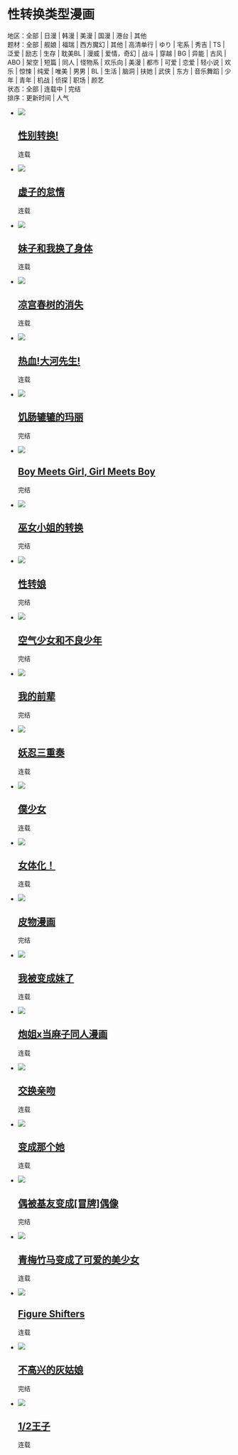 # 性转换类型漫画

地区：全部 | 日漫 | 韩漫 | 美漫 | 国漫 | 港台 | 其他  
题材：全部 | 舰娘 | 福瑞 | 西方魔幻 | 其他 | 高清单行 | ゆり | 宅系 | 秀吉 | TS | 泛爱 | 励志 | 生存 | 耽美BL | 漫威 | 爱情，奇幻 | 战斗 | 穿越 | BG | 异能 | 古风 | ABO | 架空 | 短篇 | 同人 | 怪物系 | 欢乐向 | 美漫 | 都市 | 可爱 | 恋爱 | 轻小说 | 欢乐 | 惊悚 | 纯爱 | 唯美 | 男男 | BL | 生活 | 脑洞 | 扶她 | 武侠 | 东方 | 音乐舞蹈 | 少年 | 青年 | 机战 | 侦探 | 职场 | 颜艺  
状态：全部 | 连载中 | 完结  
排序：更新时间 | 人气  

- ![](https://img.dongmanhi.com/uploads/manhua/2015/02/03/54d0764e877da.jpg)  
    ## [性别转换!](https://www.dongmanhi.com/manhua/12069/ "性别转换!在线漫画")  
    连载  

- ![](https://img.dongmanhi.com/uploads/manhua/2014/04/23/53578b6e16f2c.jpg)  
    ## [虚子的怠惰](https://www.dongmanhi.com/manhua/5977/ "虚子的怠惰在线漫画")  
    连载  

- ![](https://img.dongmanhi.com/uploads/manhua/2014/01/23/52e078e028372.jpg)  
    ## [妹子和我换了身体](https://www.dongmanhi.com/manhua/5934/ "妹子和我换了身体在线漫画")  
    连载  

- ![](https://img.dongmanhi.com/uploads/manhua/2014/07/31/53d9d6e17a8a8.jpg)  
    ## [凉宫春树的消失](https://www.dongmanhi.com/manhua/10096/ "凉宫春树的消失在线漫画")  
    连载  

- ![](https://img.dongmanhi.com/uploads/manhua/2014/11/13/546421b492aac.jpg)  
    ## [热血!大河先生!](https://www.dongmanhi.com/manhua/11309/ "热血!大河先生!在线漫画")  
    连载  

- ![](https://img.dongmanhi.com/uploads/manhua/cover/1630620580061384704.jpg)  
    ## [饥肠辘辘的玛丽](https://www.dongmanhi.com/manhua/14531/ "饥肠辘辘的玛丽在线漫画")  
    完结  

- ![](https://img.dongmanhi.com/uploads/manhua/2013/12/20/52b40d57d5e22.jpg)  
    ## [Boy Meets Girl, Girl Meets Boy](https://www.dongmanhi.com/manhua/6242/ "Boy Meets Girl, Girl Meets Boy在线漫画")  
    完结  

- ![](https://img.dongmanhi.com/uploads/manhua/2014/05/15/53746f4062fd9.jpg)  
    ## [巫女小姐的转换](https://www.dongmanhi.com/manhua/7112/ "巫女小姐的转换在线漫画")  
    完结  

- ![](https://img.dongmanhi.com/uploads/manhua/2014/03/14/53227bbe2467a.jpg)  
    ## [性转娘](https://www.dongmanhi.com/manhua/8769/ "性转娘在线漫画")  
    完结  

- ![](https://img.dongmanhi.com/uploads/manhua/2015/04/10/552781b2b22ae.jpg)  
    ## [空气少女和不良少年](https://www.dongmanhi.com/manhua/10275/ "空气少女和不良少年在线漫画")  
    完结  

- ![](https://img.dongmanhi.com/uploads/manhua/2013/11/20/528c779cbfe32.jpg)  
    ## [我的前辈](https://www.dongmanhi.com/manhua/7110/ "我的前辈在线漫画")  
    完结  

- ![](https://img.dongmanhi.com/uploads/manhua/2020/07/1285166309067198464.jpg)  
    ## [妖忍三重奏](https://www.dongmanhi.com/manhua/13625/ "妖忍三重奏在线漫画")  
    连载  

- ![](https://img.dongmanhi.com/uploads/manhua/2015/04/08/55249b7fe3fc1.jpg)  
    ## [僕少女](https://www.dongmanhi.com/manhua/7774/ "僕少女在线漫画")  
    连载  

- ![](https://img.dongmanhi.com/uploads/manhua/2015/05/15/55556169e975e.jpg)  
    ## [女体化！](https://www.dongmanhi.com/manhua/6120/ "女体化！在线漫画")  
    连载  

- ![](https://img.dongmanhi.com/uploads/manhua/2015/05/28/5566ca4e45b4d.jpg)  
    ## [皮物漫画](https://www.dongmanhi.com/manhua/7345/ "皮物漫画在线漫画")  
    完结  

- ![](https://img.dongmanhi.com/uploads/manhua/2015/04/30/5541cf0f8bdfb.jpg)  
    ## [我被变成妹了](https://www.dongmanhi.com/manhua/7456/ "我被变成妹了在线漫画")  
    连载  

- ![](https://img.dongmanhi.com/uploads/manhua/2014/04/01/533a7a0dc50db.jpg)  
    ## [炮姐x当麻子同人漫画](https://www.dongmanhi.com/manhua/8928/ "炮姐x当麻子同人漫画在线漫画")  
    连载  

- ![](https://img.dongmanhi.com/uploads/manhua/2015/04/14/552cb4749e49c.jpg)  
    ## [交换亲吻](https://www.dongmanhi.com/manhua/6540/ "交换亲吻在线漫画")  
    连载  

- ![](https://img.dongmanhi.com/uploads/manhua/2014/01/16/52d747f69c855.jpg)  
    ## [变成那个她](https://www.dongmanhi.com/manhua/5774/ "变成那个她在线漫画")  
    连载  

- ![](https://img.dongmanhi.com/uploads/manhua/2014/03/16/53259f2db307c.jpg)  
    ## [偶被基友变成[冒牌]偶像](https://www.dongmanhi.com/manhua/5812/ "偶被基友变成[冒牌]偶像在线漫画")  
    完结  

- ![](https://img.dongmanhi.com/uploads/manhua/2014/04/21/5354af7095252.jpg)  
    ## [青梅竹马变成了可爱的美少女](https://www.dongmanhi.com/manhua/6253/ "青梅竹马变成了可爱的美少女在线漫画")  
    连载  

- ![](https://img.dongmanhi.com/uploads/manhua/2014/02/25/530c01e4b0ace.jpg)  
    ## [Figure Shifters](https://www.dongmanhi.com/manhua/5828/ "Figure Shifters在线漫画")  
    连载  

- ![](https://img.dongmanhi.com/uploads/manhua/2014/03/14/5322a6e9399a6.jpg)  
    ## [不高兴的灰姑娘](https://www.dongmanhi.com/manhua/5663/ "不高兴的灰姑娘在线漫画")  
    完结  

- ![](https://img.dongmanhi.com/uploads/manhua/2014/04/20/5353cf4081a03.jpg)  
    ## [1/2王子](https://www.dongmanhi.com/manhua/6239/ "1/2王子在线漫画")  
    连载  